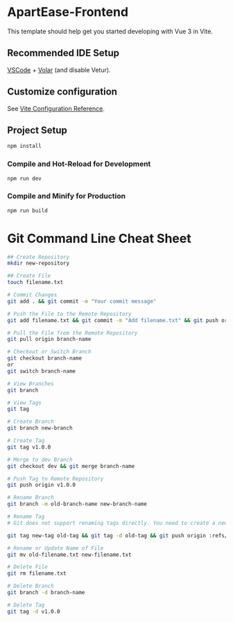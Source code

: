 # ApartEase-Frontend

This template should help get you started developing with Vue 3 in Vite.

## Recommended IDE Setup

[VSCode](https://code.visualstudio.com/) + [Volar](https://marketplace.visualstudio.com/items?itemName=Vue.volar) (and disable Vetur).

## Customize configuration

See [Vite Configuration Reference](https://vitejs.dev/config/).

## Project Setup

```sh
npm install
```

### Compile and Hot-Reload for Development

```sh
npm run dev
```

### Compile and Minify for Production

```sh
npm run build
```


# Git Command Line Cheat Sheet

```sh
## Create Repository
mkdir new-repository

## Create File
touch filename.txt

# Commit Changes
git add . && git commit -m "Your commit message"

# Push the File to the Remote Repository
git add filename.txt && git commit -m "Add filename.txt" && git push origin branch-name

# Pull the File from the Remote Repository
git pull origin branch-name

# Checkout or Switch Branch
git checkout branch-name
or
git switch branch-name

# View Branches
git branch

# View Tags
git tag

# Create Branch
git branch new-branch

# Create Tag
git tag v1.0.0

# Merge to dev Branch
git checkout dev && git merge branch-name

# Push Tag to Remote Repository
git push origin v1.0.0

# Rename Branch
git branch -m old-branch-name new-branch-name

# Rename Tag
# Git does not support renaming tags directly. You need to create a new tag and delete the old one:

git tag new-tag old-tag && git tag -d old-tag && git push origin :refs/tags/old-tag && git push origin --tags

# Rename or Update Name of File
git mv old-filename.txt new-filename.txt

# Delete File
git rm filename.txt

# Delete Branch
git branch -d branch-name

# Delete Tag
git tag -d v1.0.0

```